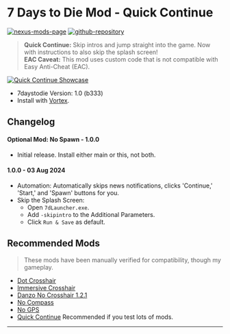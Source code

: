 [//]: # (DO NOT EDIT: This file has been autogenerated, any changes will be overwritten)
# 7 Days to Die Mod - Quick Continue

[![nexus-mods-page](https://img.shields.io/badge/Nexus%20Mod-Quick%20Continue%20-orange?style=flat-square&logo=spinrilla)](https://www.nexusmods.com/7daystodie/mods/5631)
[![github-repository](https://img.shields.io/badge/GitHub-Repository-green?style=flat-square&logo=github)](https://github.com/rdok/7daystodie_mod_quick_continue)

> **Quick Continue:** Skip intros and jump straight into the game. Now with instructions to also skip the splash screen!  
> **EAC Caveat:** This mod uses custom code that is not compatible with Easy Anti-Cheat (EAC).

[![Quick Continue Showcase](https://github.com/rdok/7daystodie_mod_quick_continue/blob/main/documentation/showcase.gif?raw=true)](https://www.nexusmods.com/7daystodie/mods/5631)

- 7daystodie Version: 1.0 (b333)
- Install with [Vortex](https://www.nexusmods.com/about/vortex/).

## Changelog
#### Optional Mod: No Spawn - 1.0.0
- Initial release. Install either main or this, not both.

#### 1.0.0 - 03 Aug 2024
- Automation: Automatically skips news notifications, clicks 'Continue,' 'Start,' and 'Spawn' buttons for you.
- Skip the Splash Screen:
  - Open `7dLauncher.exe`.
  - Add `-skipintro` to the Additional Parameters.
  - Click `Run & Save` as default.

## Recommended Mods
> These mods have been manually verified for compatibility, though my gameplay.
- [Dot Crosshair](https://www.nexusmods.com/7daystodie/mods/5631)
- [Immersive Crosshair](https://www.nexusmods.com/7daystodie/mods/5601)
- [Danzo No Crosshair 1.2.1](https://www.nexusmods.com/Core/Libs/Common/Widgets/DownloadPopUp?id=17443&nmm=1&game_id=1059)
- [No Compass](https://www.nexusmods.com/7daystodie/mods/5528)
- [No GPS](https://www.nexusmods.com/7daystodie/mods/5525)
- [Quick Continue](https://www.nexusmods.com/7daystodie/mods/5631) Recommended if you test lots of mods.


***

[//]: # (DO NOT EDIT: This file has been autogenerated, any changes will be overwritten)
